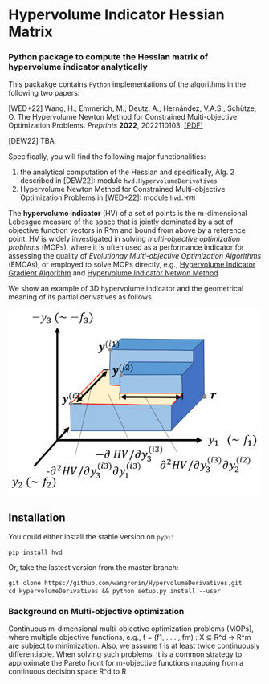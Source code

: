 # Hypervolume Indicator Hessian Matrix

### Python package to compute the Hessian matrix of hypervolume indicator analytically

This packakge contains `Python` implementations of the algorithms in the following two papers:

[WED+22] Wang, H.; Emmerich, M.; Deutz, A.; Hernández, V.A.S.; Schütze, O. The Hypervolume Newton Method for Constrained Multi-objective Optimization Problems. _Preprints_ **2022**, 2022110103. [[PDF]](https://www.preprints.org/manuscript/202211.0103/v1)

[DEW22] TBA

Specifically, you will find the following major functionalities:

1. the analytical computation of the Hessian and specifically, Alg. 2 described in [DEW22]: module `hvd.HypervolumeDerivatives`
2. Hypervolume Newton Method for Constrained Multi-objective Optimization Problems in [WED+22]: module `hvd.HVN`

The **hypervolume indicator** (HV) of a set of points is the m-dimensional Lebesgue measure of the space that is jointly dominated by a set of objective function vectors in R^m and bound from above by a reference point. HV is widely investigated in solving _multi-objective optimization problems_ (MOPs), where it is often used as a performance indicator for assessing the quality of _Evolutionay Multi-objective Optimization Algorithms_ (EMOAs), or employed to solve MOPs directly, e.g., [Hypervolume Indicator Gradient Algorithm](https://scholar.google.com/citations?view_op=view_citation&hl=en&user=Pz9c6XwAAAAJ&citation_for_view=Pz9c6XwAAAAJ:5nxA0vEk-isC) and [Hypervolume Indicator Netwon Method](https://scholar.google.com/citations?view_op=view_citation&hl=en&user=Pz9c6XwAAAAJ&citation_for_view=Pz9c6XwAAAAJ:QIV2ME_5wuYC).

We show an example of 3D hypervolume indicator and the geometrical meaning of its partial derivatives as follows.

![](assets/HV3D.png)

## Installation

You could either install the stable version on `pypi`:

```shell
pip install hvd
```

Or, take the lastest version from the master branch:

```shell
git clone https://github.com/wangronin/HypervolumeDerivatives.git
cd HypervolumeDerivatives && python setup.py install --user
```


### Background on Multi-objective optimization

Continuous m-dimensional multi-objective optimization problems (MOPs), where multiple
objective functions, e.g., f = (f1, . . . , fm) : X ⊆ R^d → R^m are subject to minimization. Also, we assume f is at least
twice continuously differentiable. When solving such problems, it is a common strategy to approximate the Pareto
front for m-objective functions mapping from a continuous decision space R^d to R






